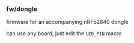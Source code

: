 
### fw/dongle

firmware for an accompanying nRF52840 dongle

can use any board, just edit the `LED_PIN` macro
